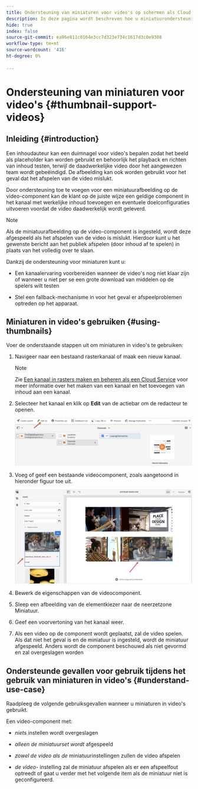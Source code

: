 ```yaml
---
title: Ondersteuning van miniaturen voor video's op schermen als Cloud Service
description: In deze pagina wordt beschreven hoe u miniatuurondersteuning voor video's in schermen kunt toevoegen als Cloud Service.
hide: true
index: false
source-git-commit: ea96e811c0164e3cc7d323e734c1617d3c0e9308
workflow-type: tm+mt
source-wordcount: '416'
ht-degree: 0%

---
```



# Ondersteuning van miniaturen voor video&#39;s {#thumbnail-support-videos}

## Inleiding {#introduction}

Een inhoudauteur kan een duimnagel voor video&#39;s bepalen zodat het beeld als placeholder kan worden gebruikt en behoorlijk het playback en richten van inhoud testen, terwijl de daadwerkelijke video door het aangewezen team wordt gebeëindigd. De afbeelding kan ook worden gebruikt voor het geval dat het afspelen van de video mislukt.

Door ondersteuning toe te voegen voor een miniatuurafbeelding op de video-component kan de klant op de juiste wijze een geldige component in het kanaal met werkelijke inhoud toevoegen en eventuele doelconfiguraties uitvoeren voordat de video daadwerkelijk wordt geleverd.

>[!NOTE]
>Als de miniatuurafbeelding op de video-component is ingesteld, wordt deze afgespeeld als het afspelen van de video is mislukt. Hierdoor kunt u het gewenste bericht aan het publiek afspelen (door inhoud af te spelen) in plaats van het volledig over te slaan.

Dankzij de ondersteuning voor miniaturen kunt u:

* Een kanaalervaring voorbereiden wanneer de video&#39;s nog niet klaar zijn of wanneer u niet per se een grote download van middelen op de spelers wilt testen

* Stel een fallback-mechanisme in voor het geval er afspeelproblemen optreden op het apparaat.

## Miniaturen in video&#39;s gebruiken {#using-thumbnails}

Voer de onderstaande stappen uit om miniaturen in video&#39;s te gebruiken:

1. Navigeer naar een bestaand rasterkanaal of maak een nieuw kanaal.

   >[!NOTE]
   >Zie [Een kanaal in rasters maken en beheren als een Cloud Service](https://experienceleague.adobe.com/docs/experience-manager-cloud-service/screens-as-cloud-service/create-content/creating-channels-screens-cloud.html?lang=en) voor meer informatie over het maken van een kanaal en het toevoegen van inhoud aan een kanaal.

1. Selecteer het kanaal en klik op **Edit** van de actiebar om de redacteur te openen.

   ![](/help/screens-cloud/using-core-product-features/assets/thumbnail-1.png)

1. Voeg of geef een bestaande videocomponent, zoals aangetoond in hieronder figuur toe uit.

   ![](/help/screens-cloud/using-core-product-features/assets/thumbnail-2.png)

1. Bewerk de eigenschappen van de videocomponent.

1. Sleep een afbeelding van de elementkiezer naar de neerzetzone Miniatuur.

1. Geef een voorvertoning van het kanaal weer.

1. Als een video op de component wordt geplaatst, zal de video spelen. Als dat niet het geval is en de miniatuur is ingesteld, wordt de miniatuur afgespeeld. Anders wordt de component beschouwd als niet gevormd en zal overgeslagen worden

## Ondersteunde gevallen voor gebruik tijdens het gebruik van miniaturen in video&#39;s {#understand-use-case}

Raadpleeg de volgende gebruiksgevallen wanneer u miniaturen in video&#39;s gebruikt.

Een video-component met:

* *niets* instellen wordt overgeslagen

* *alleen de miniatuurset wordt* afgespeeld

* *zowel de video als de* miniatuurinstellingen zullen de video afspelen

* *de video-* instelling zal de miniatuur afspelen als er een afspeelfout optreedt of gaat u verder met het volgende item als de miniatuur niet is geconfigureerd.
